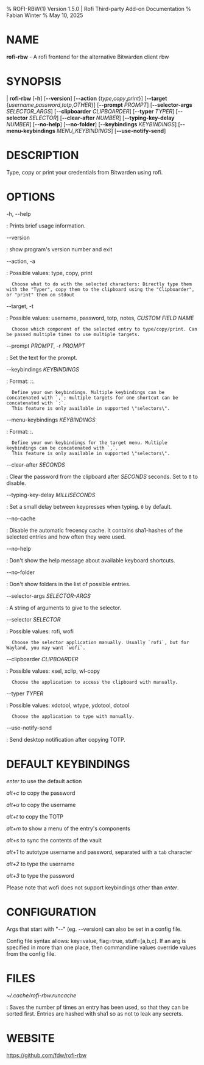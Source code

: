 % ROFI-RBW(1) Version 1.5.0 | Rofi Third-party Add-on Documentation
% Fabian Winter
% May 10, 2025

# NAME


**rofi-rbw** \- A rofi frontend for the alternative Bitwarden client rbw

# SYNOPSIS

| **rofi-rbw** \[**-h**] \[**\--version**] \[**\--action** {*type*,*copy*,*print*}]
         \[**\--target** {*username*,*password*,*totp*,*OTHER*}]
         \[**\--prompt** *PROMPT*] \[**\--selector-args** *SELECTOR_ARGS*]
         \[**\--clipboarder** *CLIPBOARDER*] \[**\--typer** *TYPER*] \[**\--selector** *SELECTOR*]
         \[**\--clear-after** *NUMBER*] \[**\--typing-key-delay** *NUMBER*]
         \[**\--no-help**] \[**\--no-folder**]
         \[**\--keybindings** *KEYBINDINGS*] \[**\--menu-keybindings** *MENU_KEYBINDINGS*]
         \[**\--use-notify-send**]

# DESCRIPTION

Type, copy or print your credentials from Bitwarden using rofi.

# OPTIONS

-h, \--help

:   Prints brief usage information.

\--version

:   show program's version number and exit

\--action, -a

: Possible values: type, copy, print

      Choose what to do with the selected characters: Directly type them with the "Typer", copy them to the clipboard using the "Clipboarder", or "print" them on stdout

\--target, -t

: Possible values: username, password, totp, notes, _CUSTOM FIELD NAME_

      Choose which component of the selected entry to type/copy/print. Can be passed multiple times to use multiple targets.

\--prompt _PROMPT_, -r _PROMPT_

:  Set the text for the prompt.

\--keybindings _KEYBINDINGS_

: Format: <shortcut>:<action>:<target>.

      Define your own keybindings. Multiple keybindings can be concatenated with `,`; multiple targets for one shortcut can be concatenated with `:`.
      This feature is only available in supported \"selectors\".

\--menu-keybindings _KEYBINDINGS_

: Format: <shortcut>:<action>.

      Define your own keybindings for the target menu. Multiple keybindings can be concatenated with `,`.
      This feature is only available in supported \"selectors\".

\--clear-after _SECONDS_

: Clear the password from the clipboard after _SECONDS_ seconds. Set to `0` to disable.

\--typing-key-delay _MILLISECONDS_

: Set a small delay between keypresses when typing. `0` by default.

\--no-cache

: Disable the automatic frecency cache. It contains sha1-hashes of the selected entries and how often they were used.

\--no-help

: Don't show the help message about available keyboard shortcuts.

\--no-folder

: Don't show folders in the list of possible entries.

\--selector-args _SELECTOR-ARGS_

:  A string of arguments to give to the selector.

\--selector _SELECTOR_

: Possible values: rofi, wofi

      Choose the selector application manually. Usually `rofi`, but for Wayland, you may want `wofi`.

\--clipboarder _CLIPBOARDER_

: Possible values: xsel, xclip, wl-copy

      Choose the application to access the clipboard with manually.

\--typer _TYPER_

: Possible values: xdotool, wtype, ydotool, dotool

      Choose the application to type with manually.

\--use-notify-send

: Send desktop notification after copying TOTP.

# DEFAULT KEYBINDINGS

*enter* to use the default action

*alt+c* to copy the password

*alt+u* to copy the username

*alt+t* to copy the TOTP

*alt+m* to show a menu of the entry's components

*alt+s* to sync the contents of the vault

*alt+1* to autotype username and password, separated with a `tab` character

*alt+2* to type the username

*alt+3* to type the password

Please note that wofi does not support keybindings other than *enter*.

# CONFIGURATION

Args that start with "\--" (eg. \--version) can also be set in a config file.

Config file syntax allows: key=value, flag=true, stuff=[a,b,c]. If an arg is specified in more than one place, then commandline values override values from the config file.

# FILES

*~/.cache/rofi-rbw.runcache*

: Saves the number pf times an entry has been used, so that they can be sorted first. Entries are hashed with sha1 so as not to leak any secrets.


# WEBSITE

https://github.com/fdw/rofi-rbw
